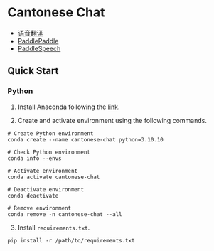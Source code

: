 # Cantonese Chat

* [语音翻译](https://cloud.baidu.com/product/mt/speech_trans)
* [PaddlePaddle](https://www.paddlepaddle.org.cn/en)
* [PaddleSpeech](https://github.com/PaddlePaddle/PaddleSpeech)

## Quick Start

### Python

1. Install Anaconda following the [link](https://docs.anaconda.com/anaconda/install/index.html).

2. Create and activate environment using the following commands.
```
# Create Python environment
conda create --name cantonese-chat python=3.10.10

# Check Python environment
conda info --envs

# Activate environment
conda activate cantonese-chat

# Deactivate environment
conda deactivate

# Remove environment
conda remove -n cantonese-chat --all
```

3. Install `requirements.txt`.
```
pip install -r /path/to/requirements.txt
```

